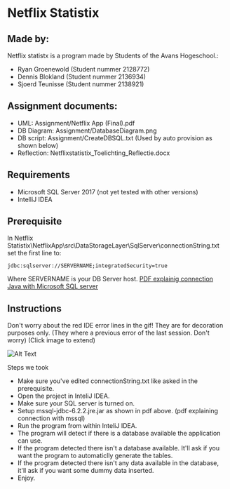
# Netflix Statistix

## Made by:
Netflix statistx is a program made by Students of the Avans Hogeschool.: 
 * Ryan Groenewold (Student nummer 2128772)
 * Dennis Blokland (Student nummer 2136934)
 * Sjoerd Teunisse (Student nummer 2138921)

## Assignment documents:
* UML: Assignment/Netflix App (Final).pdf
* DB Diagram: Assignment/DatabaseDiagram.png
* DB script: Assignment/CreateDBSQL.txt (Used by auto provision as shown below)
* Reflection: Netflixstatistix_Toelichting_Reflectie.docx

## Requirements
 * Microsoft SQL Server 2017 (not yet tested with other versions)
 * IntelliJ IDEA

## Prerequisite

In Netflix Statistix\NetflixApp\src\DataStorageLayer\SqlServer\connectionString.txt set the first line to:

	jdbc:sqlserver://SERVERNAME;integratedSecurity=true

Where SERVERNAME is your DB Server host.
[PDF explainig connection Java with Microsoft SQL server ](https://avans-my.sharepoint.com/:b:/g/personal/r_groenewold3_student_avans_nl/EQGWuDLZJSlAoZN0zU8sDJQBiRcLf3lDYRpmMhBhqtVYRA?e=0aFcf0)

## Instructions

Don't worry about the red IDE error lines in the gif! They are for decoration purposes only.
(They where a previous error of the last session. Don't worry) (Click image to extend) 

![Alt Text](https://imgur.com/pln7wL0.gif)

Steps we took
 - Make sure you've edited connectionString.txt like asked in the prerequisite.
 - Open the project in InteliJ IDEA.
 - Make sure your SQL server is turned on. 
 - Setup mssql-jdbc-6.2.2.jre.jar as shown in pdf above. (pdf explaining connection with mssql)
 - Run the program from within InteliJ IDEA. 
 - The program will detect if there is a database available the application can use.
 - If the program detected there isn't a database available. It'll ask if you want the program to automaticlly generate the tables.
 - If the program detected there isn't any data available in the database, it'll ask if you want some dummy data inserted. 
 - Enjoy.

